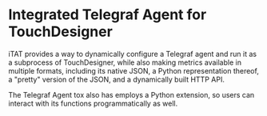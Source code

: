 # Integrated Telegraf Agent for TouchDesigner

iTAT provides a way to dynamically configure a Telegraf agent and run it as a subprocess of TouchDesigner, while also making metrics available in multiple formats, including its native JSON, a Python representation thereof, a "pretty" version of the JSON, and a dynamically built HTTP API.

The Telegraf Agent tox also has employs a Python extension, so users can interact with its functions programmatically as well.
